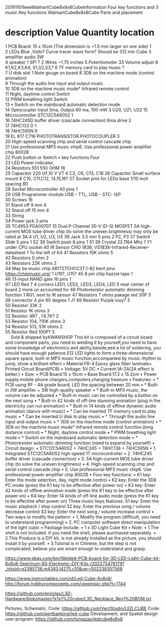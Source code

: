 20191101IeeeWalmartCube8x8x8CubeInformation
Four key functions and 3 music Key functions
WalmartCube8x8x8Cube Parts and placement
#	description	Value	Quantity	location
1	PCB Board:	15 x 15cm (The dimension is ~1.5 mm larger on one side)	1	
2	LEDs	Blue ,Volts? Curve tracer wave form?	Should be 512 min	Cube
3	amplifier  audio	3W		
4	speaker		1	SP! ? 2  Wires ~1.75 inches
5	Potentiometer 33	Volume adjust	8	K1,K2,K3,K4, S1,S2,S3,?
6	TF memory card to play music	? 		
7	U disk slot		1	Note gouge on board
8	3D8 on the machine mode (control animation)			
9	Through the audio line input and output music			
10	3D8 on the machine music mode* Infrared remote control			
11	Night, daytime control Switch			
12	PWM breathing light Switch			
13	•	Switch on the mainboard automatic detection mode			
14	Optocoupler	Input 5ma, Output 60 ma, 100 mW	3	U20, U21, U22
15	Microcontroller	STC12C5A60S2	1	
16	74HC245D	buffer driver (cascade connection) 6ma drive	2	
17	74HC133 D		1	
18	74HC595N		9	
19	EL 817 C716
PHOTOTRANSISTOR PHOTOCOUPLER
	3	
20		High-speed scanning chip and serial control cascade chip		
21		Use professional MP3 music chip6. Use professional power amplifier chip 8002B		
22	Push button or Switch	•	key functions	Four	
23	LED	Power indicator, 		
24	Resistors	551  550 OHM	16	
25	Capacitor	220 UF,10 V VT	4	C2,  C6, C13, C18
26	Capacitor	Small surface mount	8	C10, C11,C12, 14,15,16?
27	Socket pins for LEDs base	1/10 inch spacing	80	
28	Socket 	Microcontroller 40 pins	1	
29	USB Programmer module	USB – TTL, USB – STC- ISP		
30	Screws		16	
31	Stand off	9 mm	4	
32	Stand off	15 mm	4	
33	String			
34	Power jack	3 pins		
35	TC4953 PDA00707 1S
Dual P-Channel 30-V (D-S) MOSFET 5A high-current MOS tube driver chip (to solve the uneven brightness) may only be rated at 3A	4	U1, U2, U3, U5
36	Jack 3.5 mm	 5 pins	2	P2, P3
37	Switch Slide 	5 pins	1	S2
38	Switch push	8 pins	1	S1
39	Crystal 	22.1184 Mhz	1	Y1 under CPU socket
40	IR Sensor	CHO 1838,  VS1838-Infrared-Receiver-datasheet	1	To the left of K4
41	Resistors	10K ohms	5	
42	Resistors	0 ohm	2	
43	Resistors	22K ohms	2	
44	May be music chip	AB1727CHCC3T.1-82 bent pins
https://chipmusic.org/
	1	U19?, U15?
45		8 pin chip hazzie tape	1	
46		13-input NAND gate
16 pins	1	
47	LED	Red	7	4 corners LED1, LED2, LED3, LED4,
LED 5 near center of board 
2 more un accounted for
48	Photoresistor automatic dimming function		1	RG1, next to IR sensor
47	Resistors	? ohms pakage red 30P	3	
48	connector	4 pin 90 degree	1	J1
49 	Resistor	Purple iouy?	3	
50	Resistor	33K	2	
51	Resistor	1K ohms	3	
52	Resistor	4R7 , ?4.7K?	2	
53	Resistor	104, ?10K ohms	3	
54	Resistor	513, 51K ohms	2	
55	Resistor	Red 100P?	3	
 
Sold & shipped byKWANSHOP
This kit is composed of a circuit board and component parts, you need to welding it by yourself,you need to have some knowledge of electronics and ability,beside,eed a lot of soldering, you should have enough patience.512 LED lights to form a three-dimensional square space, built-in MP3 music function,accompanied by music rhythm to jump, show a brilliant effect
•	Material:FR-4 Epoxy glass fiber laminate+ Printed Circuit Board(PCB)
•	Voltage: 5V DC
•	Current:1A-2A(2A effect is better.)
•	Size:
•	PCB Board:15 x 15cm
•	Base Board:17.2 x 15.2cm
•	Power supply:mobile phone chargers,computers,charging treasure
•	Features:
•	* PCB using RF - 4A grade board, LED the spacing between 20 mm
•	* Built-in 3W amplifier + 3W high-quality speaker
•	* Built-in MP3 music, the volume can be adjusted
•	* Built-in music can be controlled by a button on the next song
•	* Built-in 42 kinds of off-line stunning animation (plug in the electricity can run animation)
•	* Built-in 14 kinds of offline dynamic audio animation (dance with music)
•	* Can be inserted TF memory card to play music
•	* Can be inserted U disk to play music
•	* Through the audio line input and output music
•	* 3D8 on the machine mode (control animation)
•	* 3D8 on the machine music mode* Infrared remote control function.(long distance control)
•	* Night, daytime control mode
•	* PWM breathing light mode
•	* Switch on the mainboard automatic detection mode
•	* Photoresistor automatic dimming function (need to expand by yourself)
•	Circuit design:
•	STC12C5A60S2 + 74HC245 + 74HC138 + 74HC595N
•	1. Integrated STC12C5A60S2 high-speed 1T microcontroller
•	2. 74HC245 buffer driver (cascade connection)
•	3. 5A high-current MOS tube driver chip (to solve the uneven brightness)
•	4. High-speed scanning chip and serial control cascade chip
•	5. Use professional MP3 music chip6. Use professional power amplifier chip 8002B
•	Four key functions:
•	K1 key: Enter the mode selection, day, night mode control
•	K2 key: Enter the 3D8 PC mode (press the K1 key to be effective after power on)
•	K3 key: Enter 42 kinds of offline animation mode (press the K1 key to be effective after power on)
•	K4 key: Enter 14 kinds of off-line audio mode (press the K1 key to be effective after power on) 
Three music keys features: S1 key: Enter the music playback / stop control
S2 key: Enter the previous song / volume decrease control
S3 key: Enter the next song / volume increase control
•	Two ways to modify the pattern:
•	1. Modify the program (difficult, you need to understand programming)
•	2. PC computer software direct manipulation of the light cubic
•	Package Include:
•	1 x 3D Light Cube Kit
•	Note:
•	1.The shell is not included. if you need the shell, please purchased separately.
•	2.This Produce is a DIY kit, is not already installed as the picture, you should install it by yourself.
•	3.Tutorial is in Chinese, but the step is not complicated, believe you are smart enough to understand and grasp.
 

https://www.ebay.com/itm/Welded-PCB-board-for-3D-LED-Light-Cube-kit-8x8x8-Spectrum-8S-Electronic-DIY-Kits-/202273476179?_trksid=p2385738.m4383.l4275.c10&var=502238357568


 



 

https://www.instructables.com/id/Led-Cube-8x8x8/
http://forum.hobbycomponents.com/viewtopic.php?t=1744

https://github.com/enjrolas/L3D-Hardware/blob/master/1x1x1%20cube/L3D_Necklace_Rev1%20BOM.txt

Pictures, Schematic, Code: https://github.com/VectStudio/LED_CUBE
Code:  https://github.com/pertbanking/led-cube
Development, and Spatial design user program:  https://github.com/tomazas/ledcube8x8x8
